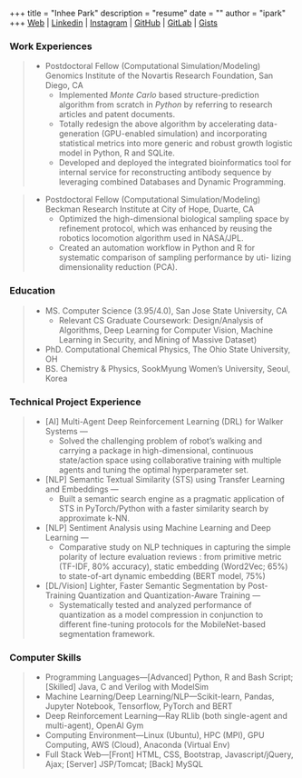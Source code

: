 +++
title = "Inhee Park"
description = "resume"
date = ""
author = "ipark"
+++
[Web](https://ipark-cs.github.io) | 
[Linkedin](https://www.linkedin.com/in/inheepark) |
[Instagram](https://www.instagram.com/ipark_c/) | 
[GitHub](https://github.com/ipark-CS) |
[GitLab](https://gitlab.com/ipark) | 
[Gists](https://gist.github.com/ipark-CS)

<h3 id="work-experiences">Work Experiences</h3>
<blockquote>
<ul>
<li>Postdoctoral Fellow (Computational Simulation/Modeling)<br>
Genomics Institute of the Novartis Research Foundation,  San Diego, CA
<ul>
<li>Implemented <em>Monte Carlo</em> based structure-prediction algorithm from scratch in <em>Python</em> by referring to research articles and patent documents.</li>
<li>Totally redesign the above algorithm by accelerating data-generation (GPU-enabled simulation) and incorporating statistical metrics into more generic and robust growth logistic model in Python, R and SQLite.</li>
<li>Developed and deployed the integrated bioinformatics tool for internal service for reconstructing antibody sequence by leveraging combined Databases and Dynamic Programming.</li>
</ul>
</li>
</ul>
</blockquote>
<blockquote>
<ul>
<li>Postdoctoral Fellow (Computational Simulation/Modeling)<br>
Beckman Research Institute at City of Hope, Duarte, CA
<ul>
<li>Optimized the high-dimensional biological sampling space by refinement protocol, which was enhanced by reusing the robotics locomotion algorithm used in NASA/JPL.</li>
<li>Created an automation workflow in Python and R for systematic comparison of sampling performance by uti- lizing dimensionality reduction (PCA).</li>
</ul>
</li>
</ul>
</blockquote>

<h3 id="education">Education</h3>
<blockquote>
<ul>
<li>MS. Computer Science (3.95/4.0), San Jose State University, CA 
<ul>
<li>Relevant CS Graduate Coursework: Design/Analysis of Algorithms, Deep Learning for Computer Vision, Machine Learning in Security, and Mining of Massive Dataset)</li>
</ul>
</li>
<li>PhD. Computational Chemical Physics, The Ohio State University, OH</li>
<li>BS. Chemistry &amp; Physics, SookMyung Women&rsquo;s University, Seoul, Korea</li>
</ul>
</blockquote>

<h3 id="technical-project-experience">Technical Project Experience</h3>
<blockquote>
<ul>
<li>[AI] Multi-Agent Deep Reinforcement Learning (DRL) for Walker Systems &mdash;
<ul>
<li>Solved the challenging problem of robot&rsquo;s walking and carrying a package in high-dimensional, continuous state/action space using collaborative training with multiple agents and tuning the optimal hyperparameter set.</li>
</ul>
</li>
<li>[NLP] Semantic Textual Similarity (STS) using Transfer Learning and Embeddings &mdash;
<ul>
<li>Built a semantic search engine as a pragmatic application of STS in PyTorch/Python with a faster similarity search by approximate k-NN.</li>
</ul>
</li>
<li>[NLP] Sentiment Analysis using Machine Learning and Deep Learning &mdash;
<ul>
<li>Comparative study on NLP techniques in capturing the simple polarity of lecture evaluation reviews : from primitive metric (TF-IDF, 80% accuracy), static embedding (Word2Vec; 65%) to state-of-art dynamic embedding (BERT model,  75%)</li>
</ul>
</li>
<li>[DL/Vision] Lighter, Faster Semantic Segmentation by Post-Training Quantization and Quantization-Aware Training &mdash;
<ul>
<li>Systematically tested and analyzed performance of quantization as a model compression in conjunction to different fine-tuning protocols for the MobileNet-based segmentation framework.</li>
</ul>
</li>
</ul>
</blockquote>
<h3 id="computer-skills">Computer Skills</h3>
<blockquote>
<ul>
<li>Programming Languages&mdash;[Advanced] Python, R and Bash Script;  [Skilled] Java, C and Verilog with ModelSim</li>
<li>Machine Learning/Deep Learning/NLP&mdash;Scikit-learn, Pandas, Jupyter Notebook, Tensorflow, PyTorch and BERT</li>
<li>Deep Reinforcement Learning&mdash;Ray RLlib (both single-agent and multi-agent), OpenAI Gym</li>
<li>Computing Environment&mdash;Linux (Ubuntu), HPC (MPI), GPU Computing, AWS (Cloud), Anaconda (Virtual Env)</li>
<li>Full Stack Web&mdash;[Front] HTML, CSS, Bootstrap, Javascript/jQuery, Ajax; [Server] JSP/Tomcat; [Back] MySQL</li>
</ul>
</blockquote>
